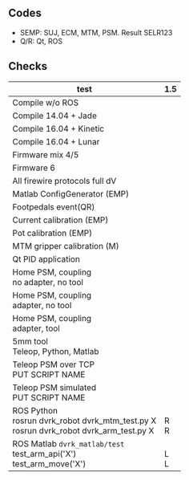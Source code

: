 ## Codes
* SEMP: SUJ, ECM, MTM, PSM.  Result SELR123
* Q/R: Qt, ROS

## Checks
| test | 1.5 |
|------|-----|
|Compile w/o ROS                | |
|Compile 14.04 + Jade           | |
|Compile 16.04 + Kinetic        | |
|Compile 16.04 + Lunar          | |
|Firmware mix 4/5               | |
|Firmware 6                     | |
|All firewire protocols full dV | |
|Matlab ConfigGenerator (EMP)   | |
|Footpedals event(QR)           | |
|Current calibration (EMP)      | |
|Pot calibration (EMP)          | |
|MTM gripper calibration (M)    | |
|Qt PID application             | |
|Home PSM, coupling<br>no adapter, no tool | |
|Home PSM, coupling<br>adapter, no tool    | |
|Home PSM, coupling<br>adapter, tool       | |
|5mm tool<br>Teleop, Python, Matlab        | |
|Teleop PSM over TCP<br>PUT SCRIPT NAME    | |
|Teleop PSM simulated<br>PUT SCRIPT NAME   | |
|ROS Python<br>rosrun dvrk_robot dvrk_mtm_test.py X<br>rosrun dvrk_robot dvrk_arm_test.py X| <br>R<br>R|
|ROS Matlab `dvrk_matlab/test`<br>test_arm_api('X')<br>test_arm_move('X') | <br>L<br>L |